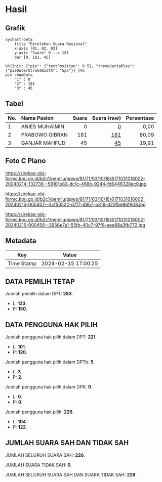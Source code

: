 # Hasil

## Grafik

```mermaid
xychart-beta
    title "Perolehan Suara Nasional"
    x-axis [01, 02, 03]
    y-axis "Suara" 0 --> 181
    bar [0, 181, 45]
```

```mermaid
%%{init: {"pie": {"textPosition": 0.5}, "themeVariables": {"pieOuterStrokeWidth": "5px"}} }%%
pie showData
    "1" : 0
    "2" : 181
    "3" : 45
```

## Tabel

| No. | Nama Paslon    | Suara | Suara (raw) | Persentase |
|:--- |:-------------- | -----:| -----------:| ----------:|
| 1   | ANIES MUHAIMIN | 0     | [0][p-1]    | 0,00       |
| 2   | PRABOWO GIBRAN | 181   | [181][p-2]  | 80,09      |
| 3   | GANJAR MAHFUD  | 45    | [45][p-3]   | 19,91      |


[p-1]: https://github.com/gigit-pemilu/pemilu-2024/blob/main/pilpres/hitung-suara/sub/81-maluku/sub/71-kota-ambon/sub/03-baguala/sub/1018-lateri/sub/002-tps/sub/paslon-1.txt
[p-2]: https://github.com/gigit-pemilu/pemilu-2024/blob/main/pilpres/hitung-suara/sub/81-maluku/sub/71-kota-ambon/sub/03-baguala/sub/1018-lateri/sub/002-tps/sub/paslon-2.txt
[p-3]: https://github.com/gigit-pemilu/pemilu-2024/blob/main/pilpres/hitung-suara/sub/81-maluku/sub/71-kota-ambon/sub/03-baguala/sub/1018-lateri/sub/002-tps/sub/paslon-3.txt

## Foto C Plano

https://sirekap-obj-formc.kpu.go.id/b2c1/pemilu/ppwp/81/71/03/10/18/8171031018002-20240214-132736--58101e82-dc1c-468b-9244-fd6446328ec0.jpg

https://sirekap-obj-formc.kpu.go.id/b2c1/pemilu/ppwp/81/71/03/10/18/8171031018002-20240215-000407--3cf50522-d7f7-49b7-b319-d23fbe86f908.jpg

https://sirekap-obj-formc.kpu.go.id/b2c1/pemilu/ppwp/81/71/03/10/18/8171031018002-20240215-000456--3956e7a1-55fb-40c7-97f8-eee88a3fb772.jpg


## Metadata

| Key        | Value               |
| ---------- | ------------------- |
| Time Stamp | 2024-02-15 17:00:25 |


## DATA PEMILIH TETAP

Jumlah pemilih dalam DPT: **283**.
 * L: **133**.
 * P: **150**.

## DATA PENGGUNA HAK PILIH

Jumlah pengguna hak pilih dalam DPT: **221**.
 * L: **101**.
 * P: **120**.

Jumlah pengguna hak pilih dalam DPTb: **5**.
 * L: **3**.
 * P: **2**.

Jumlah pengguna hak pilih dalam DPK: **0**.
 * L: **0**.
 * P: **0**.

Jumlah pengguna hak pilih: **226**.
 * L: **104**.
 * P: **122**.

## JUMLAH SUARA SAH DAN TIDAK SAH

JUMLAH SELURUH SUARA SAH: **226**.

JUMLAH SUARA TIDAK SAH: **0**.

JUMLAH SELURUH SUARA SAH DAN SUARA TIDAK SAH: **226**.


